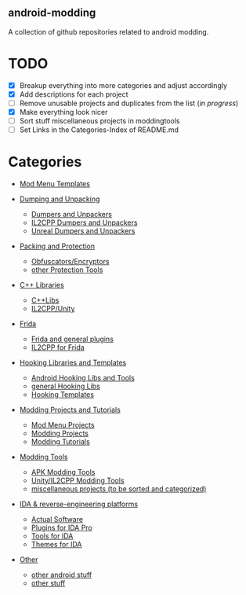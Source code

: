 ## android-modding
A collection of github repositories related to android modding.

# TODO

- [x] Breakup everything into more categories and adjust accordingly 
- [x] Add descriptions for each project 
- [ ] Remove unusable projects and duplicates from the list (*in progress*)
- [X] Make everything look nicer
- [ ] Sort stuff miscellaneous projects in moddingtools
- [ ] Set Links in the Categories-Index of README.md

# Categories
- [Mod Menu Templates](https://github.com/jbro129/android-modding/blob/main/ModMenuTemplates.md)

- [Dumping and Unpacking](https://github.com/jbro129/android-modding/blob/main/Dumpers&Unpackers.md)
  - [Dumpers and Unpackers](https://github.com/jbro129/android-modding/blob/main/Dumpers&Unpackers.md#list-below-is-about-dumpers-and-unpackers)
  - [IL2CPP Dumpers and Unpackers](https://github.com/jbro129/android-modding/blob/main/Dumpers&Unpackers.md#list-below-is-about-il2cpp-dumpers-and-unpackers)
  - [Unreal Dumpers and Unpackers](https://github.com/jbro129/android-modding/blob/main/Dumpers&Unpackers.md#list-below-is-about-unreal-dumpers-and-unpackers#list-below-is-about-obfuscatorsencryptors)

- [Packing and Protection](https://github.com/jbro129/android-modding/blob/main/Packers&Protectors.md)
  - [Obfuscators/Encryptors](https://github.com/jbro129/android-modding/blob/main/Packers&Protectors.md#list-below-is-about-obfuscatorsencryptors)
  - [other Protection Tools](https://github.com/jbro129/android-modding/blob/main/Packers&Protectors.md#list-below-is-about-other-protection-tools)

- [C++ Libraries](https://github.com/jbro129/android-modding/blob/main/C++Libraries.md)
  - [C++Libs](https://github.com/jbro129/android-modding/blob/main/C++Libraries.md#list-below-is-about-general-clibs)
  - [IL2CPP/Unity](https://github.com/jbro129/android-modding/blob/main/C++Libraries.md#list-below-is-about-il2cppunity)

- [Frida](https://github.com/jbro129/android-modding/blob/main/Frida.md)
  - [Frida and general plugins](https://github.com/jbro129/android-modding/blob/main/Frida.md#list-below-is-about-frida-and-general-plugins)
  - [IL2CPP for Frida](https://github.com/jbro129/android-modding/blob/main/Frida.md#list-below-is-about-il2cpp-for-frida)

- [Hooking Libraries and Templates](https://github.com/jbro129/android-modding/blob/main/HookingLibs&Templates.md)
  - [Android Hooking Libs and Tools](https://github.com/jbro129/android-modding/blob/main/HookingLibs&Templates.md#list-below-is-about-android-hooking-libs-and-tools)
  - [general Hooking Libs](https://github.com/jbro129/android-modding/blob/main/HookingLibs&Templates.md#list-below-is-about-general-hooking-libs)
  - [Hooking Templates](https://github.com/jbro129/android-modding/blob/main/HookingLibs&Templates.md#list-below-is-about-hooking-templates)

- [Modding Projects and Tutorials](https://github.com/jbro129/android-modding/blob/main/ModdingProjects&Tutorials.md)
  - [Mod Menu Projects](https://github.com/jbro129/android-modding/blob/main/ModdingProjects&Tutorials.md#list-below-is-about-mod-menu-projects)
  - [Modding Projects](https://github.com/jbro129/android-modding/blob/main/ModdingProjects&Tutorials.md#list-below-is-about-modding-projects)
  - [Modding Tutorials](https://github.com/jbro129/android-modding/blob/main/ModdingProjects&Tutorials.md#list-below-is-about-modding-tutorials)

- [Modding Tools](https://github.com/jbro129/android-modding/blob/main/ModdingTools.md)
  - [APK Modding Tools](https://github.com/jbro129/android-modding/blob/main/ModdingTools.md#list-below-is-about-apk-modding-tools)
  - [Unity/IL2CPP Modding Tools](https://github.com/jbro129/android-modding/blob/main/ModdingTools.md#list-below-is-about-unityil2cpp-modding-tools)
  - [miscellaneous projects (to be sorted and categorized)](https://github.com/jbro129/android-modding/blob/main/ModdingTools.md#miscellaneous-projects-to-be-sorted-and-categorized)

- [IDA & reverse-engineering platforms](https://github.com/jbro129/android-modding/blob/main/IDA&ReverseEngineeringPlatforms.md)
  - [Actual Software](https://github.com/jbro129/android-modding/blob/main/IDA&ReverseEngineeringPlatforms.md#list-below-is-about-ida--reverse-engineering-platforms)
  - [Plugins for IDA Pro](https://github.com/jbro129/android-modding/blob/main/IDA&ReverseEngineeringPlatforms.md#list-about-plugins-for-ida-pro)
  - [Tools for IDA](https://github.com/jbro129/android-modding/blob/main/IDA&ReverseEngineeringPlatforms.md#list-of-tools-for-ida)
  - [Themes for IDA](https://github.com/jbro129/android-modding/blob/main/IDA&ReverseEngineeringPlatforms.md#list-of-themes-for-ida)

- [Other](https://github.com/jbro129/android-modding/blob/main/Other.md)
  - [other android stuff](https://github.com/jbro129/android-modding/blob/main/Other.md#list-below-is-about-other-android-stuff)
  - [other stuff](https://github.com/jbro129/android-modding/blob/main/Other.md#list-below-is-about-other-stuff)
